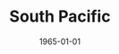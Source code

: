---
title: South Pacific
date: 1965-01-01
opening_date: 1965-01-01
closing_date: 1965-12-31
layout: productions
playbill:
Theatre: Theatre Jacksonville
Venue: Little Theatre
cast:
- Jerome: Jett Thompson
- Ngana: Pamela Nearhoof
- Henry: Ken Fallin
- Ensign Nellie Forbush: Gayle Swymer
- Emile de Becque: Edward Doe
- Bloody Mary: Doris Thornhill
- Luther Billis: Tom Ohlweiler Jr.
- Lt. Joseph Cable: Gary Varnadore
- Capt. George Brackett: Al Low
- Comdr. William Harbison: Harold Nearhoof
- Liat: Robin Yancey
- Chorus:
  - Terry Boyd
  - Ron Culbreath
  - J.J. Morgan
  - Harry Hodge
  - Ken Howell
  - Gene Moore
  - Frank Nearhoof
  - Bruce Reymond
  - Bobbie Camp
  - Suzanne Coar
  - Barbara Giles
  - Sarah Jo Berman
  - Ann Finney
  - Mary Grace Ezell
  - Mary Claire Van der Horst
  - Charlyne Eshleman
  - Judith Graves
  - Lori Katterhenry
  - Cheryl Parsons
  - Alston Summers
crew:
- Director and Designer: Larry Riddle
- Musical Director: Rosalind MacEnulty
- Costume Designer:
  - Walter Sargent
  - Ruth Coleman
- Choreographer: Mary Grace Ezell
- Lighting Designer:
  - Peggy Miller
- Stage Manager:
  - Gwen Nearhoof
  - Carolyn Lieder
- Scenery:
  - Pat Cundiff
  - Bob Agnew
  - Gwyda Agnew
  - Frank Berman
  - Abbey Fink
  - Joanna Coburn
  - Gladys Dale
  - Joan Christensen
  - Fred Murphy
  - Sid Backer
  - Marshall Nazworth
  - Bill Aust
  - Fernando Velandia
- Costumes:
  - Judy Klemnt
  - Walter Sargent
- Lights:
  - Peggy Miller
  - Joanna Coburn
  - Leni Bessent
- Program Advertising:
  - Jean Goodman
  - Albert Low
- Props:
  - Edna Oakley
  - Gladys Dale
  - Gladys Witten
  - Esther Barnes
  - Maria Alarcon
  - Judy Pryor
  - Gloria Schulman
  - Becky Oxford
- Make-up:
  - Ellen Black
  - Marshall Grauer
  - Annette Grauer
  - Darby Nelson
orchestra:
---